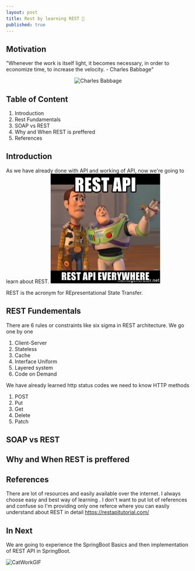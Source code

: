 ```yaml
---
layout: post
title: Rest by learning REST 🦥
published: true
---
```


## Motivation
"Whenever the work is itself light, it becomes necessary, in order to economize time, to increase the velocity. - Charles Babbage"
<div style="text-align:center;"> 
  <img src="https://upload.wikimedia.org/wikipedia/commons/thumb/6/6b/Charles_Babbage_-_1860.jpg/330px-Charles_Babbage_-_1860.jpg" alt="Charles Babbage">
</div>

## Table of Content
1. Introduction
2. Rest Fundamentals
3. SOAP vs REST
4. Why and When REST is preffered
5. References

## Introduction

As we have already done with API and working of API, now we're going to learn about REST.
<img src="/images/rest-api-rest-api-everywhere.jpg" height="300px" width="300px">

REST is the acronym for REpresentational State Transfer.

## REST Fundementals

There are 6 rules or constraints like six sigma in REST architecture. We go one by one
1. Client-Server
2. Stateless
3. Cache
4. Interface Uniform
5. Layered system
6. Code on Demand

We have already learned http status codes we need to know HTTP methods 
1. POST
2. Put
3. Get
4. Delete
5. Patch

## SOAP vs REST

## Why and When REST is preffered


## References

There are lot of resources and easily available over the internet. I always choose easy and best way of learning . I don't want to put lot of references and confuse so I'm providing only one referce where you can easily understand about REST in detail https://restapitutorial.com/


## In Next
We are going to experience the SpringBoot Basics and then implementation of REST API in SpringBoot.
<div style="align:center;">
    <img src="https://github.com/jr-dev1001/jr-dev1001.github.io/assets/85192850/eec54eff-6afc-4e6c-8334-0fbf92b5ed08" alt="CatWorkGIF">
</div>